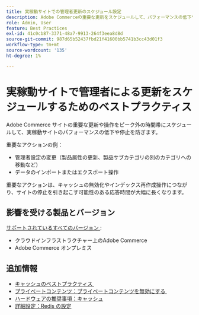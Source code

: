 ```yaml
---
title: 実稼動サイトでの管理者更新のスケジュール設定
description: Adobe Commerceの重要な更新をスケジュールして、パフォーマンスの低下や停止を防ぐためのベストプラクティスを説明します。
role: Admin, User
feature: Best Practices
exl-id: 41c0cb87-3371-48a7-9913-264f3eea8d8d
source-git-commit: 987d65b52437fbd21f41600bb5741b3cc43d01f3
workflow-type: tm+mt
source-wordcount: '135'
ht-degree: 1%

---
```


# 実稼動サイトで管理者による更新をスケジュールするためのベストプラクティス

Adobe Commerce サイトの重要な更新や操作をピーク外の時間帯にスケジュールして、実稼動サイトのパフォーマンスの低下や停止を防ぎます。

重要なアクションの例：

- 管理者設定の変更（製品属性の更新、製品サブカテゴリの別のカテゴリへの移動など）
- データのインポートまたはエクスポート操作

重要なアクションは、キャッシュの無効化やインデックス再作成操作につながり、サイトの停止を引き起こす可能性のある応答時間が大幅に長くなります。

## 影響を受ける製品とバージョン

[&#x200B; サポートされているすべてのバージョン &#x200B;](../../../release/versions.md):

- クラウドインフラストラクチャー上のAdobe Commerce
- Adobe Commerce オンプレミス

## 追加情報

- [&#x200B; キャッシュのベストプラクティス &#x200B;](https://experienceleague.adobe.com/ja/docs/commerce-admin/systems/tools/cache-management#best-practices-for-caching)
- [&#x200B; プライベートコンテンツ：プライベートコンテンツを無効にする &#x200B;](https://developer.adobe.com/commerce/php/development/cache/page/private-content/#invalidate-private-content)
- [ハードウェアの推奨事項：キャッシュ](../../../performance/hardware.md#caches)
- [詳細設定：Redis の設定](../../../performance/advanced-setup.md#set-up-redis)
